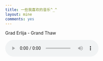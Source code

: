 ```yaml
---
title: 一些我喜欢的音乐^_^
layout: mine
comments: yes
---
```


Grad Erlija - Grand Thaw

<audio src="http://183.131.116.44/m10.music.126.net/20160226141001/b9b91593a48dfa60deb4026afec6790e/ymusic/f0bc/b8a6/cc7b/f6d181e193f385d994a5b0b45888e72e.mp3" controls="controls">
Your browser does not support the audio element.
</audio>
